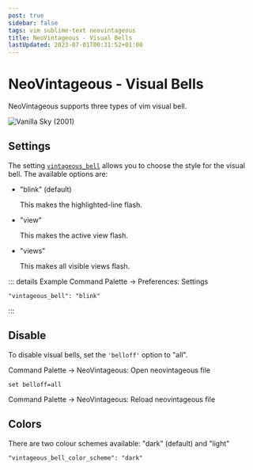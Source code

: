 ```yaml
---
post: true
sidebar: false
tags: vim sublime-text neovintageous
title: NeoVintageous - Visual Bells
lastUpdated: 2023-07-01T00:31:52+01:00
---
```


# NeoVintageous - Visual Bells

NeoVintageous supports three types of vim visual bell.

![Vanilla Sky (2001)](/assets/images/vanilla-sky.webp)

## Settings

The setting [`vintageous_bell`](https://neovintageous.github.io/reference/settings#vintageous-bell) allows you to choose the style for the visual bell. The available options are:

- "blink" (default)

  This makes the highlighted-line flash.

- "view"

  This makes the active view flash.

- "views"

  This makes all visible views flash.

::: details Example
Command Palette → Preferences: Settings

```jsonl
"vintageous_bell": "blink"
```
:::

## Disable

To disable visual bells, set the `'belloff'` option to "all".

Command Palette → NeoVintageous: Open neovintageous file

```vim
set belloff=all
```

Command Palette → NeoVintageous: Reload neovintageous file

## Colors

There are two colour schemes available: "dark" (default) and "light"

```jsonl
"vintageous_bell_color_scheme": "dark"
```
